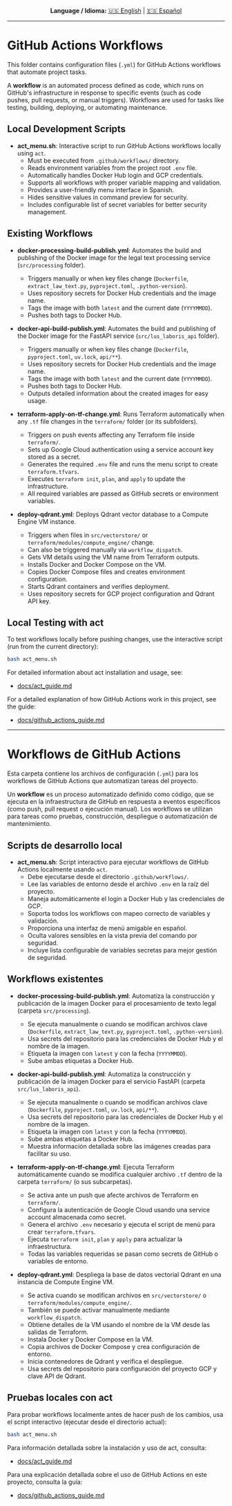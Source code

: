 <div align="center">

**Language / Idioma:**
[🇺🇸 English](#github-actions-workflows) | [🇪🇸 Español](#workflows-de-github-actions)

</div>

---

# GitHub Actions Workflows

This folder contains configuration files (`.yml`) for GitHub Actions workflows that automate project tasks.

A **workflow** is an automated process defined as code, which runs on GitHub's infrastructure in response to specific events (such as code pushes, pull requests, or manual triggers). Workflows are used for tasks like testing, building, deploying, or automating maintenance.

## Local Development Scripts

- **act_menu.sh**:
Interactive script to run GitHub Actions workflows locally using `act`.
  - Must be executed from `.github/workflows/` directory.
  - Reads environment variables from the project root `.env` file.
  - Automatically handles Docker Hub login and GCP credentials.
  - Supports all workflows with proper variable mapping and validation.
  - Provides a user-friendly menu interface in Spanish.
  - Hides sensitive values in command preview for security.
  - Includes configurable list of secret variables for better security management.

## Existing Workflows

- **docker-processing-build-publish.yml**:
Automates the build and publishing of the Docker image for the legal text processing service (`src/processing` folder).
  - Triggers manually or when key files change (`Dockerfile`, `extract_law_text.py`, `pyproject.toml`, `.python-version`).
  - Uses repository secrets for Docker Hub credentials and the image name.
  - Tags the image with both `latest` and the current date (`YYYYMMDD`).
  - Pushes both tags to Docker Hub.

- **docker-api-build-publish.yml**:
Automates the build and publishing of the Docker image for the FastAPI service (`src/lus_laboris_api` folder).
  - Triggers manually or when key files change (`Dockerfile`, `pyproject.toml`, `uv.lock`, `api/**`).
  - Uses repository secrets for Docker Hub credentials and the image name.
  - Tags the image with both `latest` and the current date (`YYYYMMDD`).
  - Pushes both tags to Docker Hub.
  - Outputs detailed information about the created images for easy usage.

- **terraform-apply-on-tf-change.yml**:
Runs Terraform automatically when any `.tf` file changes in the `terraform/` folder (or its subfolders).
  - Triggers on push events affecting any Terraform file inside `terraform/`.
  - Sets up Google Cloud authentication using a service account key stored as a secret.
  - Generates the required `.env` file and runs the menu script to create `terraform.tfvars`.
  - Executes `terraform init`, `plan`, and `apply` to update the infrastructure.
  - All required variables are passed as GitHub secrets or environment variables.

- **deploy-qdrant.yml**:
Deploys Qdrant vector database to a Compute Engine VM instance.
  - Triggers when files in `src/vectorstore/` or `terraform/modules/compute_engine/` change.
  - Can also be triggered manually via `workflow_dispatch`.
  - Gets VM details using the VM name from Terraform outputs.
  - Installs Docker and Docker Compose on the VM.
  - Copies Docker Compose files and creates environment configuration.
  - Starts Qdrant containers and verifies deployment.
  - Uses repository secrets for GCP project configuration and Qdrant API key.

## Local Testing with act

To test workflows locally before pushing changes, use the interactive script (run from the current directory):

```bash
bash act_menu.sh
```

For detailed information about act installation and usage, see:

- [docs/act_guide.md](../../docs/act_guide.md)

For a detailed explanation of how GitHub Actions work in this project, see the guide:

- [docs/github_actions_guide.md](../../docs/github_actions_guide.md)

---

# Workflows de GitHub Actions

Esta carpeta contiene los archivos de configuración (`.yml`) para los workflows de GitHub Actions que automatizan tareas del proyecto.

Un **workflow** es un proceso automatizado definido como código, que se ejecuta en la infraestructura de GitHub en respuesta a eventos específicos (como push, pull request o ejecución manual). Los workflows se utilizan para tareas como pruebas, construcción, despliegue o automatización de mantenimiento.

## Scripts de desarrollo local

- **act_menu.sh**:
Script interactivo para ejecutar workflows de GitHub Actions localmente usando `act`.
  - Debe ejecutarse desde el directorio `.github/workflows/`.
  - Lee las variables de entorno desde el archivo `.env` en la raíz del proyecto.
  - Maneja automáticamente el login a Docker Hub y las credenciales de GCP.
  - Soporta todos los workflows con mapeo correcto de variables y validación.
  - Proporciona una interfaz de menú amigable en español.
  - Oculta valores sensibles en la vista previa del comando por seguridad.
  - Incluye lista configurable de variables secretas para mejor gestión de seguridad.

## Workflows existentes

- **docker-processing-build-publish.yml**:
Automatiza la construcción y publicación de la imagen Docker para el procesamiento de texto legal (carpeta `src/processing`).
  - Se ejecuta manualmente o cuando se modifican archivos clave (`Dockerfile`, `extract_law_text.py`, `pyproject.toml`, `.python-version`).
  - Usa secrets del repositorio para las credenciales de Docker Hub y el nombre de la imagen.
  - Etiqueta la imagen con `latest` y con la fecha (`YYYYMMDD`).
  - Sube ambas etiquetas a Docker Hub.

- **docker-api-build-publish.yml**:
Automatiza la construcción y publicación de la imagen Docker para el servicio FastAPI (carpeta `src/lus_laboris_api`).
  - Se ejecuta manualmente o cuando se modifican archivos clave (`Dockerfile`, `pyproject.toml`, `uv.lock`, `api/**`).
  - Usa secrets del repositorio para las credenciales de Docker Hub y el nombre de la imagen.
  - Etiqueta la imagen con `latest` y con la fecha (`YYYYMMDD`).
  - Sube ambas etiquetas a Docker Hub.
  - Muestra información detallada sobre las imágenes creadas para facilitar su uso.

- **terraform-apply-on-tf-change.yml**:
Ejecuta Terraform automáticamente cuando se modifica cualquier archivo `.tf` dentro de la carpeta `terraform/` (o sus subcarpetas).
  - Se activa ante un push que afecte archivos de Terraform en `terraform/`.
  - Configura la autenticación de Google Cloud usando una service account almacenada como secret.
  - Genera el archivo `.env` necesario y ejecuta el script de menú para crear `terraform.tfvars`.
  - Ejecuta `terraform init`, `plan` y `apply` para actualizar la infraestructura.
  - Todas las variables requeridas se pasan como secrets de GitHub o variables de entorno.

- **deploy-qdrant.yml**:
Despliega la base de datos vectorial Qdrant en una instancia de Compute Engine VM.
  - Se activa cuando se modifican archivos en `src/vectorstore/` o `terraform/modules/compute_engine/`.
  - También se puede activar manualmente mediante `workflow_dispatch`.
  - Obtiene detalles de la VM usando el nombre de la VM desde las salidas de Terraform.
  - Instala Docker y Docker Compose en la VM.
  - Copia archivos de Docker Compose y crea configuración de entorno.
  - Inicia contenedores de Qdrant y verifica el despliegue.
  - Usa secrets del repositorio para configuración del proyecto GCP y clave API de Qdrant.

## Pruebas locales con act

Para probar workflows localmente antes de hacer push de los cambios, usa el script interactivo (ejecutar desde el directorio actual):

```bash
bash act_menu.sh
```

Para información detallada sobre la instalación y uso de act, consulta:

- [docs/act_guide.md](../../docs/act_guide.md)

Para una explicación detallada sobre el uso de GitHub Actions en este proyecto, consulta la guía:

- [docs/github_actions_guide.md](../../docs/github_actions_guide.md)
